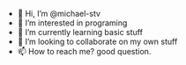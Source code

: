 - 👋 Hi, I’m @michael-stv
- 👀 I’m interested in programing
- 🌱 I’m currently learning basic stuff
- 💞️ I’m looking to collaborate on my own stuff
- 📫 How to reach me? good question.

<!---
michael-stv/michael-stv is a ✨ special ✨ repository because its `README.md` (this file) appears on your GitHub profile.
You can click the Preview link to take a look at your changes.
--->
